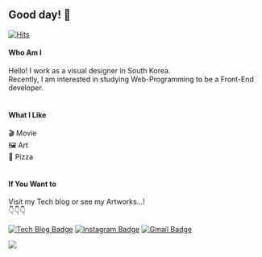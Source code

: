 ## Good day! 👋

[![Hits](https://hits.seeyoufarm.com/api/count/incr/badge.svg?url=https%3A%2F%2Fgithub.com%2Fhaesoo9410&count_bg=%23EB8B10&title_bg=%23684327&icon=&icon_color=%23E7E7E7&title=VISIT&edge_flat=false)](https://github.com/BangBang-e)

#### Who Am I
 Hello! I work as a visual designer in South Korea.<br>
 Recently, I am interested in studying Web-Programming to be a Front-End developer.<br>
<br>

#### What I Like
 🎬 Movie<br>
 🖼️ Art<br>
 🍕 Pizza<br>
<br>

#### If You Want to
 Visit my Tech blog or see my Artworks...!<br>
 👇👇👇

[![Tech Blog Badge](http://img.shields.io/badge/-Tech%20blog-black?style=flat-square&logo=github&link=https://bangbang-e.github.io/)](https://bangbang-e.github.io/)
[![Instagram Badge](http://img.shields.io/badge/Instagram-E4405F?style=flat-square&logo=github&link=https://www.instagram.com/0oosett_toy/)](https://www.instagram.com/0oosett_toy/)
[![Gmail Badge](https://img.shields.io/badge/Gmail-D14836?style=flat&logo=Gmail&logoColor=white)](mailto:youngjae7133@gmail.com)

<a href="mailto:youngjae7133@gmail.com" title="G-mail" target="_blank"><img src="https://img.shields.io/badge/Gmail-D14836?style=flat&logo=Gmail&logoColor=white"></a>
